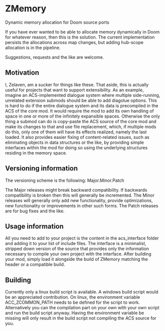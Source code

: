 # ZMemory
Dynamic memory allocation for Doom source ports

If you have ever wanted to be able to allocate memory dynamically in Doom for whatever reason, then this is the solution.
The current implementation persists the allocations across map changes, but adding hub-scope allocation is in the pipeline.

Suggestions, requests and the like are welcome.

## Motivation
I, Zelaven, am a sucker for things like these. That aside, this is actually useful for projects that want to support extensibility.
As an example, imagine an ACS-implemented dialogue system where multiple side-running, unrelated extension submods should be able to add diagolue options. This is hard to do if the entire dialogue system and its data is precompiled in the ACS of the core mod. It would require the mod to add its own handling of space in one or more of the infinitely expansible spaces. Otherwise the only thing a submod can do is copy-paste the ACS source of the core mod and make its changes to that and use file replacement, which, if multiple mods do this, only one of them will have its effects realized, namely the last loaded.
It also provides easier fixing of content-related issues, such as eliminating objects in data structures or the like, by providing simple interfaces within the mod for doing so using the underlying structures residing in the memory space.

## Versioning information
The versioning scheme is the following:
Major.Minor.Patch

The Major releases might break backward compatibility. If backwards compatibility is broken then this will generally be incremented.
The Minor releases will generally only add new functionality, provide optimizations, new functionality or improvements in other such forms.
The Patch releases are for bug fixes and the like.

## Usage information
All you need to add to your project is the content in the acs_interface folder and adding it to your list of include files.
The interface is a minimalist, stripped down version of the source that provides only the information necessary to compile your own project with the interface.
After building your mod, simply load it alongside the build of ZMemory matching the header or a compatible build.

## Building
Currently only a linux build script is available. A windows build script would be an appreciated contribution.
On linux, the environment variable ACC_ZCOMMON_PATH needs to be defined for the script to work. Alternatively you can the compilation part on your own with your own script and run the build script anyway. Having the environment variable be missing will only result in the build script not compiling the ACS source for you.
